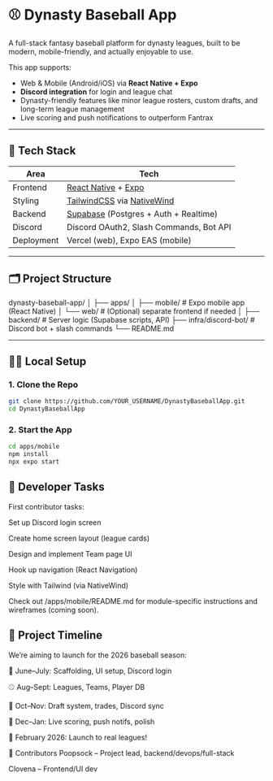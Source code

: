 # ⚾ Dynasty Baseball App

A full-stack fantasy baseball platform for dynasty leagues, built to be modern, mobile-friendly, and actually enjoyable to use.

This app supports:
- Web & Mobile (Android/iOS) via **React Native + Expo**
- **Discord integration** for login and league chat
- Dynasty-friendly features like minor league rosters, custom drafts, and long-term league management
- Live scoring and push notifications to outperform Fantrax

---

## 📱 Tech Stack

| Area        | Tech                                |
|-------------|-------------------------------------|
| Frontend    | [React Native](https://reactnative.dev/) + [Expo](https://expo.dev/) |
| Styling     | [TailwindCSS](https://tailwindcss.com/) via [NativeWind](https://www.nativewind.dev/) |
| Backend     | [Supabase](https://supabase.com/) (Postgres + Auth + Realtime) |
| Discord     | Discord OAuth2, Slash Commands, Bot API |
| Deployment  | Vercel (web), Expo EAS (mobile)     |

---

## 🗂 Project Structure
dynasty-baseball-app/
│
├── apps/
│ ├── mobile/ # Expo mobile app (React Native)
│ └── web/ # (Optional) separate frontend if needed
│
├── backend/ # Server logic (Supabase scripts, API)
├── infra/discord-bot/ # Discord bot + slash commands
└── README.md

---

## 🧑‍💻 Local Setup

### 1. Clone the Repo
```bash
git clone https://github.com/YOUR_USERNAME/DynastyBaseballApp.git
cd DynastyBaseballApp
```
### 2. Start the App
```bash
cd apps/mobile
npm install
npx expo start
```

## 🧪 Developer Tasks
First contributor tasks:

 Set up Discord login screen

 Create home screen layout (league cards)

 Design and implement Team page UI

 Hook up navigation (React Navigation)

 Style with Tailwind (via NativeWind)

Check out /apps/mobile/README.md for module-specific instructions and wireframes (coming soon).

## 📅 Project Timeline
We’re aiming to launch for the 2026 baseball season:

🔧 June–July: Scaffolding, UI setup, Discord login

⚾ Aug–Sept: Leagues, Teams, Player DB

🧠 Oct–Nov: Draft system, trades, Discord sync

📲 Dec–Jan: Live scoring, push notifs, polish

🚀 February 2026: Launch to real leagues!

🤝 Contributors
Poopsock – Project lead, backend/devops/full-stack

Clovena – Frontend/UI dev


